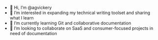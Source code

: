 - 👋 Hi, I’m @agvickery
- 👀 I’m interested in expanding my technical writing toolset and sharing what I learn
- 🌱 I’m currently learning Git and collaborative documentation
- 💞️ I’m looking to collaborate on SaaS and consumer-focused projects in need of documentation

<!---
agvickery/agvickery is a ✨ special ✨ repository because its `README.md` (this file) appears on your GitHub profile.
You can click the Preview link to take a look at your changes.
--->
